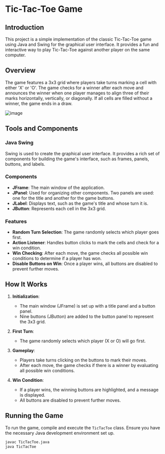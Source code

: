 # Tic-Tac-Toe Game

## Introduction

This project is a simple implementation of the classic Tic-Tac-Toe game using Java and Swing for the graphical user interface. It provides a fun and interactive way to play Tic-Tac-Toe against another player on the same computer.

## Overview

The game features a 3x3 grid where players take turns marking a cell with either 'X' or 'O'. The game checks for a winner after each move and announces the winner when one player manages to align three of their marks horizontally, vertically, or diagonally. If all cells are filled without a winner, the game ends in a draw.


![image](https://github.com/user-attachments/assets/fb2e594f-1089-42ff-bd22-17805403152c)

## Tools and Components

### Java Swing
Swing is used to create the graphical user interface. It provides a rich set of components for building the game's interface, such as frames, panels, buttons, and labels.

### Components

- **JFrame**: The main window of the application.
- **JPanel**: Used for organizing other components. Two panels are used: one for the title and another for the game buttons.
- **JLabel**: Displays text, such as the game's title and whose turn it is.
- **JButton**: Represents each cell in the 3x3 grid.

### Features

- **Random Turn Selection**: The game randomly selects which player goes first.
- **Action Listener**: Handles button clicks to mark the cells and check for a win condition.
- **Win Checking**: After each move, the game checks all possible win conditions to determine if a player has won.
- **Disable Buttons on Win**: Once a player wins, all buttons are disabled to prevent further moves.

## How It Works

1. **Initialization**:
   - The main window (JFrame) is set up with a title panel and a button panel.
   - Nine buttons (JButton) are added to the button panel to represent the 3x3 grid.

2. **First Turn**:
   - The game randomly selects which player (X or O) will go first.

3. **Gameplay**:
   - Players take turns clicking on the buttons to mark their moves.
   - After each move, the game checks if there is a winner by evaluating all possible win conditions.

4. **Win Condition**:
   - If a player wins, the winning buttons are highlighted, and a message is displayed.
   - All buttons are disabled to prevent further moves.

## Running the Game

To run the game, compile and execute the `TicTacToe` class. Ensure you have the necessary Java development environment set up.

```bash
javac TicTacToe.java
java TicTacToe

